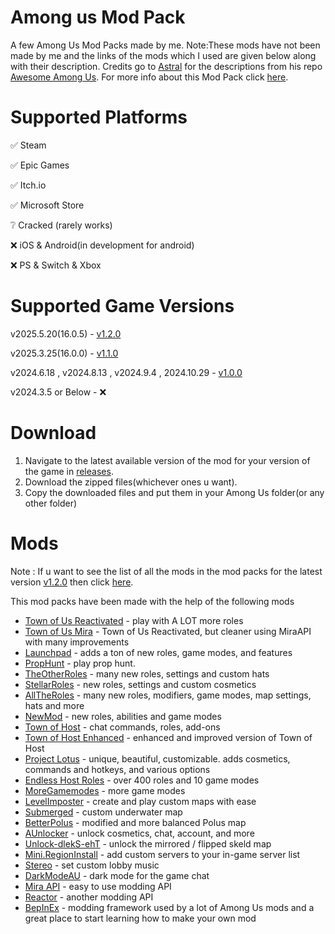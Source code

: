 # Among us Mod Pack

A few Among Us Mod Packs made by me. Note:These mods have not been made by me and the links of the mods which I used are given below along with their description. Credits go to [Astral](https://github.com/astra1dev) for the descriptions from his repo [Awesome Among Us](https://github.com/astra1dev/awesome-among-us). For more info about this Mod Pack click [here](https://github.com/superidol1890/Among-Us-Mod-Pack/blob/main/About%20this%20mod.txt).


# Supported Platforms

✅ Steam

✅ Epic Games

✅ Itch.io

✅ Microsoft Store

❔ Cracked (rarely works)

❌ iOS & Android(in development for android)

❌ PS & Switch & Xbox

# Supported Game Versions

v2025.5.20(16.0.5) - [v1.2.0](https://github.com/superidol1890/Among-Us-Mod-Pack/releases/tag/v1.2.0)

v2025.3.25(16.0.0) - [v1.1.0](https://github.com/superidol1890/Among-Us-Mod-Pack/releases/tag/v1.1.0)

v2024.6.18 , v2024.8.13 , v2024.9.4 , 2024.10.29 - [v1.0.0](https://github.com/superidol1890/Among-Us-Mod-Pack/releases/tag/v1.0.0)

v2024.3.5 or Below - ❌

# Download

1. Navigate to the latest available version of the mod for your version of the game in [releases](https://github.com/superidol1890/Among-Us-Mod-Pack/releases).
2. Download the zipped files(whichever ones u want).
3. Copy the downloaded files and put them in your Among Us folder(or any other folder)

# Mods

Note : If u want to see the list of all the mods in the mod packs for the latest version [v1.2.0](https://github.com/superidol1890/Among-Us-Mod-Pack/releases/tag/v1.2.0) then click [here](https://github.com/superidol1890/Among-Us-Mod-Pack/blob/main/About%20this%20mod.txt).

This mod packs have been made with the help of the following mods

- [Town of Us Reactivated](https://github.com/eDonnes124/Town-Of-Us-R) - play with A LOT more roles
- [Town of Us Mira](https://github.com/AU-Avengers/TOU-Mira) - Town of Us Reactivated, but cleaner using MiraAPI with many improvements
- [Launchpad](https://github.com/All-Of-Us-Mods/LaunchpadReloaded) - adds a ton of new roles, game modes, and features
- [PropHunt](https://github.com/ugackMiner53/PropHunt) - play prop hunt.
- [TheOtherRoles](https://github.com/TheOtherRolesAU/TheOtherRoles) - many new roles, settings and custom hats
- [StellarRoles](https://github.com/Mr-Fluuff/StellarRolesAU) - new roles, settings and custom cosmetics
- [AllTheRoles](https://github.com/Zeo666/AllTheRoles) - many new roles, modifiers, game modes, map settings, hats and more
- [NewMod](https://github.com/CallOfCreator/NewMod) - new roles, abilities and game modes
- [Town of Host](https://github.com/tukasa0001/TownOfHost) - chat commands, roles, add-ons
- [Town of Host Enhanced](https://github.com/EnhancedNetwork/TownofHost-Enhanced) - enhanced and improved version of Town of Host
- [Project Lotus](https://github.com/Lotus-AU/LotusContinued) - unique, beautiful, customizable. adds cosmetics, commands and hotkeys, and various options
- [Endless Host Roles](https://github.com/Gurge44/EndlessHostRoles) - over 400 roles and 10 game modes
- [MoreGamemodes](https://github.com/Rabek009/MoreGamemodes) - more game modes
- [LevelImposter](https://levelimposter.net) - create and play custom maps with ease
- [Submerged](https://github.com/SubmergedAmongUs/Submerged) - custom underwater map
- [BetterPolus](https://github.com/Brybry16/BetterPolus) - modified and more balanced Polus map
- [AUnlocker](https://github.com/astra1dev/AUnlocker) - unlock cosmetics, chat, account, and more
- [Unlock-dlekS-ehT](https://github.com/Tommy-XL/Unlock-dlekS-ehT) - unlock the mirrored / flipped skeld map
- [Mini.RegionInstall](https://github.com/miniduikboot/Mini.RegionInstall) - add custom servers to your in-game server list
- [Stereo](https://github.com/DaemonBeast/Stereo) - set custom lobby music
- [DarkModeAU](https://github.com/the-real-techiee/DarkModeAU) - dark mode for the game chat
- [Mira API](https://github.com/All-Of-Us-Mods/MiraAPI) - easy to use modding API
- [Reactor](https://github.com/NuclearPowered/Reactor) - another modding API
- [BepInEx](https://builds.bepinex.dev/projects/bepinex_be) - modding framework used by a lot of Among Us mods and a great place to start learning how to make your own mod 
 
